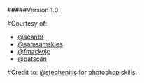 #####Version 1.0

#Courtesy of:
- [@seanbr](https://github.com/seanbr)
- [@samsamskies](https://github.com/SamSamskies)
- [@fmackojc](https://github.com/fmackojc)
- [@patscan](https://github.com/patscan)



#Credit to:
[@stephenitis](https://github.com/stephenitis) for photoshop skills.





